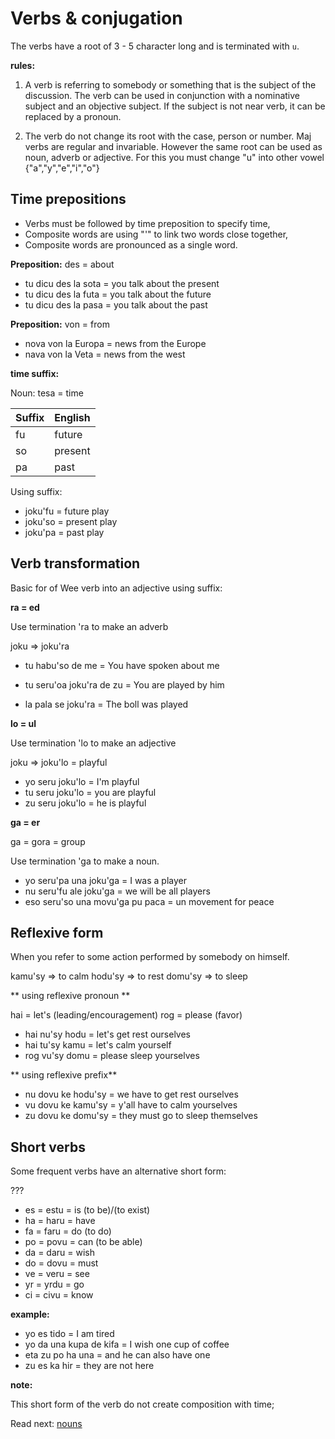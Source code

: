 # Verbs & conjugation

The verbs have a root of 3 - 5 character long and is terminated with `u`.

**rules:**

1. A verb is referring to somebody or something that is the subject of the discussion. The verb can be used in conjunction with a nominative subject and an objective subject. If the subject is not near verb, it can be replaced by a pronoun.

2. The verb do not change its root with the case, person or number. Maj verbs are regular and invariable. However the same root can be used as noun, adverb or adjective.  For this you must change "u" into other vowel {"a","y","e","i","o"}

## Time prepositions

* Verbs must be followed by time preposition to specify time,
* Composite words are using "'" to link two words close together,
* Composite words are pronounced as a single word.

**Preposition:** des = about

* tu dicu des la sota = you talk about the present
* tu dicu des la futa = you talk about the future
* tu dicu des la pasa = you talk about the past

**Preposition:** von = from

* nova von la Europa  = news from the Europe
* nava von la Veta    = news from the west

**time suffix:**

Noun: tesa  = time

 Suffix  | English
---------|----------------------------
 fu      | future    
 so      | present
 pa      | past

Using suffix:

* joku'fu = future play
* joku'so = present play
* joku'pa = past play

## Verb transformation

Basic for of Wee verb into an adjective using suffix:

**ra = ed**

Use termination 'ra to make an adverb

joku => joku'ra 

* tu habu'so de me  = You have spoken about me
* tu seru'oa joku'ra de zu  = You are played by him

* la pala se joku'ra = The boll was played


**lo = ul**

Use termination 'lo to make an adjective

joku => joku'lo = playful

* yo seru joku'lo = I'm playful
* tu seru joku'lo = you are playful 
* zu seru joku'lo = he is playful

**ga = er**

ga = gora = group

Use termination 'ga to make a noun.

* yo seru'pa una joku'ga = I was a player
* nu seru'fu ale joku'ga = we will be all players
* eso seru'so una movu'ga pu paca = un movement for peace


## Reflexive form

When you refer to some action performed by somebody on himself.

kamu'sy  =>  to calm 
hodu'sy  =>  to rest
domu'sy  =>  to sleep

** using reflexive pronoun **

hai = let's  (leading/encouragement)
rog = please (favor)

* hai nu'sy hodu  = let's get rest ourselves
* hai tu'sy kamu  = let's calm yourself 
* rog vu'sy domu  = please sleep yourselves

** using reflexive prefix**

* nu dovu ke hodu'sy = we have to get rest ourselves
* vu dovu ke kamu'sy = y'all have to calm yourselves
* zu dovu ke domu'sy = they must go to sleep themselves

## Short verbs

Some frequent verbs have an alternative short form:

???

* es = estu = is (to be)/(to exist) 
* ha = haru = have
* fa = faru = do (to do)
* po = povu = can (to be able)
* da = daru = wish
* do = dovu = must
* ve = veru = see
* yr = yrdu = go
* ci = civu = know

**example:**

* yo es tido   = I am tired
* yo da una kupa de kifa = I wish one cup of coffee
* eta zu po ha una = and he can also have one
* zu es ka hir  = they are not here

**note:**

This short form of the verb do not create composition with time;


Read next: [nouns](nouns.md)